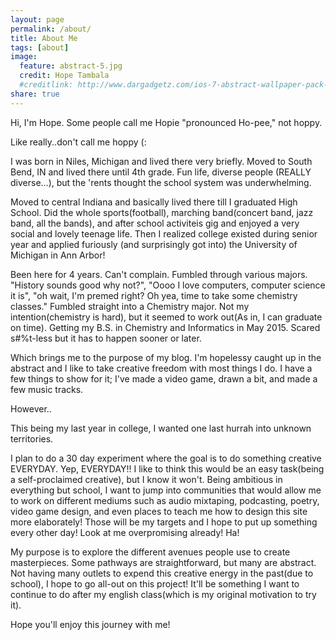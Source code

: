 ```yaml
---
layout: page
permalink: /about/
title: About Me
tags: [about]
image:
  feature: abstract-5.jpg
  credit: Hope Tambala
  #creditlink: http://www.dargadgetz.com/ios-7-abstract-wallpaper-pack-for-iphone-5-and-ipod-touch-retina/
share: true
---
```


Hi, I'm Hope. Some people call me Hopie "pronounced Ho-pee," not hoppy. 

Like really..don't call me hoppy (:

I was born in Niles, Michigan and lived there very briefly. Moved to South Bend, IN and lived there until 4th grade. Fun life, diverse people (REALLY diverse...), but the 'rents thought the school system was underwhelming. 

Moved to central Indiana and basically lived there till I graduated High School. Did the whole sports(football), marching band(concert band, jazz band, all the bands), and after school activiteis gig and enjoyed a very social and lovely teenage life. Then I realized college existed during senior year and applied furiously (and surprisingly got into) the University of Michigan in Ann Arbor!

Been here for 4 years. Can't complain. Fumbled through various majors. "History sounds good why not?", "Oooo I love computers, computer science it is", "oh wait, I'm premed right? Oh yea, time to take some chemistry classes." Fumbled straight into a Chemistry major. Not my intention(chemistry is hard), but it seemed to work out(As in, I can graduate on time). Getting my B.S. in Chemistry and Informatics in May 2015. Scared s#%t-less but it has to happen sooner or later.

Which brings me to the purpose of my blog. I'm hopelessy caught up in the abstract and I like to take creative freedom with most things I do. I have a few things to show for it; I've made a video game, drawn a bit, and made a few music tracks.

However..

This being my last year in college, I wanted one last hurrah into unknown territories. 

I plan to do a 30 day experiment where the goal is to do something creative EVERYDAY. Yep, EVERYDAY!! I like to think this would be an easy task(being a self-proclaimed creative), but I know it won't. Being ambitious in everything but school, I want to jump into communities that would allow me to work on different mediums such as audio mixtaping, podcasting, poetry, video game design, and even places to teach me how to design this site more elaborately! Those will be my targets and I hope to put up something every other day! Look at me overpromising already! Ha!

My purpose is to explore the different avenues people use to create masterpieces. Some pathways are straightforward, but many are abstract. Not having many outlets to expend this creative energy in the past(due to school), I hope to go all-out on this project! It'll be something I want to continue to do after my english class(which is my original motivation to try it).

Hope you'll enjoy this journey with me!


